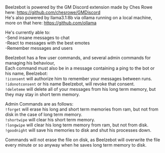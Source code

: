 Beelzebot is powered by the GM Discord extension made by Ches Rowe here: https://github.com/chesrowe/GMDiscord  
He's also powered by llama3.1:8b via ollama running on a local machine, more on that here: https://github.com/ollama  

He's currently able to:  
-Send insane messages to chat  
-React to messages with the best emotes  
-Remember messages and users  

Beelzebot has a few user commands, and several admin commands for managing his behaviour,  
Each command must also be in a message containing a ping to the bot or his name, Beelzebot:  
`!iconsent` will authorize him to remember your messages between runs.  
`!idonotconsent` or his name Beelzebot, will revoke that consent.  
`!deleteme` will delete all of your messages from his long term memory, but they may stay in short term memory.   

Admin Commands are as follows:  
`!forget` will erase his long and short term memories from ram, but not from disk in the case of long term memory.  
`!shortwipe` will clear his short term memory.  
`!longwipe` will clear his long term memory from ram, but not from disk.  
`!goodnight` will save his memories to disk and shut his processes down.  

Commands will not erase the file on disk, as Beelzebot will overwrite the file every minute or so anyway when he saves long term memory to disk.
